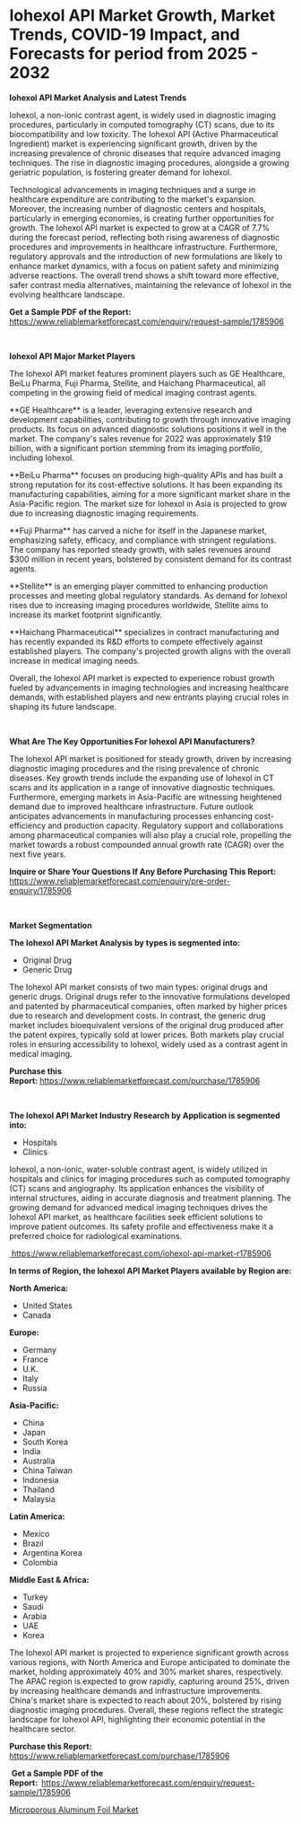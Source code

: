<p><h1>Iohexol API Market Growth, Market Trends, COVID-19 Impact, and Forecasts for period from 2025 - 2032</h1></p><p><strong>Iohexol API Market Analysis and Latest Trends</strong></p>
<p><p>Iohexol, a non-ionic contrast agent, is widely used in diagnostic imaging procedures, particularly in computed tomography (CT) scans, due to its biocompatibility and low toxicity. The Iohexol API (Active Pharmaceutical Ingredient) market is experiencing significant growth, driven by the increasing prevalence of chronic diseases that require advanced imaging techniques. The rise in diagnostic imaging procedures, alongside a growing geriatric population, is fostering greater demand for Iohexol.</p><p>Technological advancements in imaging techniques and a surge in healthcare expenditure are contributing to the market's expansion. Moreover, the increasing number of diagnostic centers and hospitals, particularly in emerging economies, is creating further opportunities for growth. The Iohexol API market is expected to grow at a CAGR of 7.7% during the forecast period, reflecting both rising awareness of diagnostic procedures and improvements in healthcare infrastructure. Furthermore, regulatory approvals and the introduction of new formulations are likely to enhance market dynamics, with a focus on patient safety and minimizing adverse reactions. The overall trend shows a shift toward more effective, safer contrast media alternatives, maintaining the relevance of Iohexol in the evolving healthcare landscape.</p></p>
<p><strong>Get a Sample PDF of the Report:&nbsp;</strong> <a href="https://www.reliablemarketforecast.com/enquiry/request-sample/1785906?utm_campaign=3182&utm_medium=2&utm_source=Github&utm_content=ia&utm_term=25032025&utm_id=iohexol-api">https://www.reliablemarketforecast.com/enquiry/request-sample/1785906</a></p>
<p>&nbsp;</p>
<p><strong>Iohexol API Major Market Players</strong></p>
<p><p>The Iohexol API market features prominent players such as GE Healthcare, BeiLu Pharma, Fuji Pharma, Stellite, and Haichang Pharmaceutical, all competing in the growing field of medical imaging contrast agents.</p><p>**GE Healthcare** is a leader, leveraging extensive research and development capabilities, contributing to growth through innovative imaging products. Its focus on advanced diagnostic solutions positions it well in the market. The company's sales revenue for 2022 was approximately $19 billion, with a significant portion stemming from its imaging portfolio, including Iohexol.</p><p>**BeiLu Pharma** focuses on producing high-quality APIs and has built a strong reputation for its cost-effective solutions. It has been expanding its manufacturing capabilities, aiming for a more significant market share in the Asia-Pacific region. The market size for Iohexol in Asia is projected to grow due to increasing diagnostic imaging requirements.</p><p>**Fuji Pharma** has carved a niche for itself in the Japanese market, emphasizing safety, efficacy, and compliance with stringent regulations. The company has reported steady growth, with sales revenues around $300 million in recent years, bolstered by consistent demand for its contrast agents.</p><p>**Stellite** is an emerging player committed to enhancing production processes and meeting global regulatory standards. As demand for Iohexol rises due to increasing imaging procedures worldwide, Stellite aims to increase its market footprint significantly.</p><p>**Haichang Pharmaceutical** specializes in contract manufacturing and has recently expanded its R&D efforts to compete effectively against established players. The company's projected growth aligns with the overall increase in medical imaging needs.</p><p>Overall, the Iohexol API market is expected to experience robust growth fueled by advancements in imaging technologies and increasing healthcare demands, with established players and new entrants playing crucial roles in shaping its future landscape.</p></p>
<p>&nbsp;</p>
<p><strong>What Are The Key Opportunities For Iohexol API Manufacturers?</strong></p>
<p><p>The Iohexol API market is positioned for steady growth, driven by increasing diagnostic imaging procedures and the rising prevalence of chronic diseases. Key growth trends include the expanding use of Iohexol in CT scans and its application in a range of innovative diagnostic techniques. Furthermore, emerging markets in Asia-Pacific are witnessing heightened demand due to improved healthcare infrastructure. Future outlook anticipates advancements in manufacturing processes enhancing cost-efficiency and production capacity. Regulatory support and collaborations among pharmaceutical companies will also play a crucial role, propelling the market towards a robust compounded annual growth rate (CAGR) over the next five years.</p></p>
<p><strong>Inquire or Share Your Questions If Any Before Purchasing This Report:</strong> <a href="https://www.reliablemarketforecast.com/enquiry/pre-order-enquiry/1785906?utm_campaign=3182&utm_medium=2&utm_source=Github&utm_content=ia&utm_term=25032025&utm_id=iohexol-api">https://www.reliablemarketforecast.com/enquiry/pre-order-enquiry/1785906</a></p>
<p>&nbsp;</p>
<p><strong>Market Segmentation</strong></p>
<p><strong>The Iohexol API Market Analysis by types is segmented into:</strong></p>
<p><ul><li>Original Drug</li><li>Generic Drug</li></ul></p>
<p><p>The Iohexol API market consists of two main types: original drugs and generic drugs. Original drugs refer to the innovative formulations developed and patented by pharmaceutical companies, often marked by higher prices due to research and development costs. In contrast, the generic drug market includes bioequivalent versions of the original drug produced after the patent expires, typically sold at lower prices. Both markets play crucial roles in ensuring accessibility to Iohexol, widely used as a contrast agent in medical imaging.</p></p>
<p><strong>Purchase this Report:&nbsp;</strong><a href="https://www.reliablemarketforecast.com/purchase/1785906?utm_campaign=3182&utm_medium=2&utm_source=Github&utm_content=ia&utm_term=25032025&utm_id=iohexol-api">https://www.reliablemarketforecast.com/purchase/1785906</a></p>
<p>&nbsp;</p>
<p><strong>The Iohexol API Market Industry Research by Application is segmented into:</strong></p>
<p><ul><li>Hospitals</li><li>Clinics</li></ul></p>
<p><p>Iohexol, a non-ionic, water-soluble contrast agent, is widely utilized in hospitals and clinics for imaging procedures such as computed tomography (CT) scans and angiography. Its application enhances the visibility of internal structures, aiding in accurate diagnosis and treatment planning. The growing demand for advanced medical imaging techniques drives the Iohexol API market, as healthcare facilities seek efficient solutions to improve patient outcomes. Its safety profile and effectiveness make it a preferred choice for radiological examinations.</p></p>
<p><a href="https://www.reliablemarketforecast.com/iohexol-api-market-r1785906?utm_campaign=3182&utm_medium=2&utm_source=Github&utm_content=ia&utm_term=25032025&utm_id=iohexol-api">&nbsp;https://www.reliablemarketforecast.com/iohexol-api-market-r1785906</a></p>
<p><strong>In terms of Region, the Iohexol API Market Players available by Region are:</strong></p>
<p>
    <p> <strong> North America: </strong>
        <ul>
            <li>United States</li>
            <li>Canada</li>
        </ul>
        </p> 
    <p> <strong> Europe: </strong>
        <ul>
            <li>Germany</li>
            <li>France</li>
            <li>U.K.</li>
            <li>Italy</li>
            <li>Russia</li>
        </ul>
        </p> 
    <p> <strong> Asia-Pacific: </strong>
        <ul>
            <li>China</li>
            <li>Japan</li>
            <li>South Korea</li>
            <li>India</li>
            <li>Australia</li>
            <li>China Taiwan</li>
            <li>Indonesia</li>
            <li>Thailand</li>
            <li>Malaysia</li>
        </ul>
        </p> 
    <p> <strong> Latin America: </strong>
        <ul>
            <li>Mexico</li>
            <li>Brazil</li>
            <li>Argentina Korea</li>
            <li>Colombia</li>
        </ul>
        </p> 
    <p> <strong> Middle East & Africa: </strong>
        <ul>
            <li>Turkey</li>
            <li>Saudi</li>
            <li>Arabia</li>
            <li>UAE</li>
            <li>Korea</li>
        </ul>
    </p>
    </p>
<p><p>The Iohexol API market is projected to experience significant growth across various regions, with North America and Europe anticipated to dominate the market, holding approximately 40% and 30% market shares, respectively. The APAC region is expected to grow rapidly, capturing around 25%, driven by increasing healthcare demands and infrastructure improvements. China's market share is expected to reach about 20%, bolstered by rising diagnostic imaging procedures. Overall, these regions reflect the strategic landscape for Iohexol API, highlighting their economic potential in the healthcare sector.</p></p>
<p><strong>Purchase this Report: </strong><a href="https://www.reliablemarketforecast.com/purchase/1785906?utm_campaign=3182&utm_medium=2&utm_source=Github&utm_content=ia&utm_term=25032025&utm_id=iohexol-api">https://www.reliablemarketforecast.com/purchase/1785906</a></p>
<p>&nbsp;<strong>Get a Sample PDF of the Report:&nbsp;&nbsp;</strong><a href="https://www.reliablemarketforecast.com/enquiry/request-sample/1785906?utm_campaign=3182&utm_medium=2&utm_source=Github&utm_content=ia&utm_term=25032025&utm_id=iohexol-api">https://www.reliablemarketforecast.com/enquiry/request-sample/1785906</a></p>
<p><strong></strong></p>
<p><p><a href="https://github.com/shrebasokib/Market-Research-Report-List-1/blob/main/microporous-aluminum-foil-market.md?utm_campaign=3182&utm_medium=2&utm_source=Github&utm_content=ia&utm_term=25032025&utm_id=iohexol-api">Microporous Aluminum Foil Market</a></p></p>